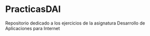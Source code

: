 # PracticasDAI
Repositorio dedicado a los ejercicios de la asignatura Desarrollo de Aplicaciones para Internet
